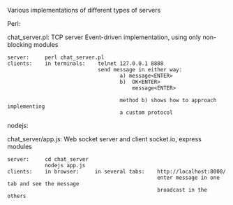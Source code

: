 Various implementations of different types of servers

Perl:

chat_server.pl:
    TCP server
    Event-driven implementation, using only non-blocking modules

    server:     perl chat_server.pl
    clients:    in terminals:    telnet 127.0.0.1 8888
                                 send message in either way:
                                        a) message<ENTER>
                                        b)  OK<ENTER>
                                            message<ENTER>

                                        method b) shows how to approach implementing
                                        a custom protocol

nodejs:

chat_server/app.js:
    Web socket
    server and client socket.io, express modules
    
    server:     cd chat_server
                nodejs app.js
    clients:    in browser:     in several tabs:    http://localhost:8000/
                                                    enter message in one tab and see the message
                                                    broadcast in the others



